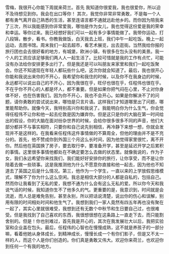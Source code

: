 雪梅，我很开心你能下周就来荷兰。首先 我知道你很爱我，我也很爱你，所以迫不及待想见到你。我会在出口等你！ 其次，我觉你非常非常勇敢，不是每一个人都有勇气离开自己熟悉的生活，甚至连语言都不通就远赴他乡的。而你因为陪我来了三次，所以我能感到你非常爱我，哪怕是作为女儿，我也觉得这份爱是我的荣幸和幸运。等你过来。我已经想好我们可以一起有多少事情能做了。我带你运动，打八段锦，散步，看书。你教我做饭，白天我去上班，我们中午一起吃饭。晚上一起运动，去图书馆。周末我们一起去超市，看艺术展览，出去逛街。当然我给你报的旅行团也会去很好看的地方，有城堡，欧洲小镇，有很多在包头没有的美景。我一个人的工资应该足够我们两人人一起生活了。比较可惜就是我的工作有点忙，可能没有办法给你安排更多出行了。但是我还是可以叫朋友来家里和我们一起吃饭聚会。你还不知道现在年轻人都玩些什么吧，这次你就会知道了。最后，我也很开心你能和我说出来你的不开心，我希望你和我住的时候，以及你不在我身边的时候，永远都可以说出自己的不开心，因为我很在乎，旺仔也很在乎，任程伟也很在乎。不在乎你不开心的人都是坏人，都不重要。但是如果你把气闷在心里，不止对你身体不好，也在伤害我们。因为你不开心，我也不会开心。如果是你解决不了的问题，请你勇敢的尝试说出来，哪怕是只言片语。这样我们才知道哪里出了问题，哪里能帮助你。就像今天，我特别高兴你和我说了。我能明白你为什么生气，你会觉得任程伟不让你和他一起去伦敦是因为嫌弃你。但是这只是你的大脑在第一时间给出的假设，你的大脑在面对纷杂世界的时候，会给你很多很多不同的声音，他们大部分都并不与事实相符，只要你和自己说先别相信，再冷静下来想一想，你就会发现并不是这样的。在我看来任程伟这件事情做的不算周全，但他的理由并不是不充分的。首先，他不赞成你到外国三个月这么长时间，因为他觉得家里很忙，离不开你。然后他在英国换了房子，要去取行李，要准备开学，甚至是延迟开学之后累积的事情。这里很多事情他都处在不确定要怎么去做的状态里。就像我说的，作为子女，我们永远希望你来找我们，我们能好好安排你的旅行，让你享受，而不是让你陪着去做一些琐事。这是我推测他为什么不愿意你直接和他一起去，因为他也不知道去了英国之后是什么情况。第三，他作为一个学生，一直以来的上学放假思维模式，理解不了你为什么这么空闲。我总是相信大部分的人都是自私的，包括自己。然而你让我看到了无私的爱，我想不通为什么会有这么无私的爱。所以你今天和我说气话的时候，我知道你生不了他多久的气。更重要的是，我意识到，时间就是会流逝，而人总是难免告别，甚至永别，所以把话说清楚，说出你的伤心和误解，别用有限的时间相处时间和他生气了。我想到我们一家人竟然有四五年再也没有聚在一起了，其实心里就很难受，我想到还有无数个中秋节和生日要自己过，也很难受。但是我找到了自己喜欢的东西，我很想很想在这条路上一直走下去，而只能割舍别的。但是！你也别难过，首先我是开心的，其次在我发展壮大以后，我把实验室和企业盖在包头。最后，任程伟的心智也在慢慢成熟，这不就是养孩子的一部分嘛，看着他她从身体成长，到精神成长，慢慢长成一个有你们影子，但是又不太一样的人，而这个人是你们创造的。你们真是勇敢又伟大。欢迎你来荷兰，也欢迎你到任何一个有我的地方。